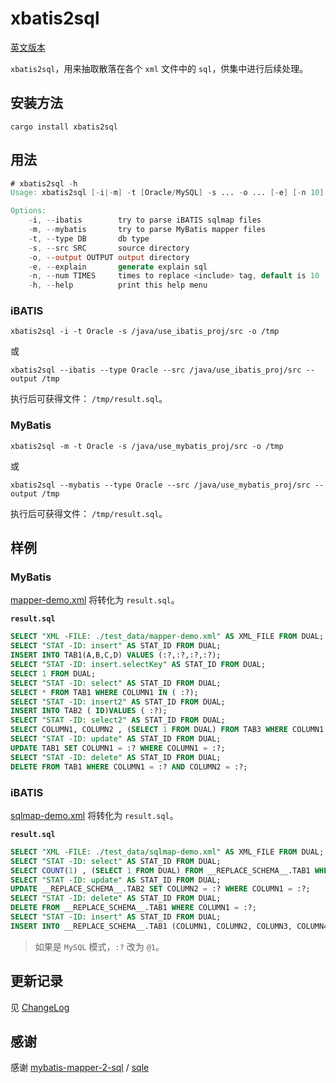 # xbatis2sql

[英文版本](README.md)

`xbatis2sql`，用来抽取散落在各个 `xml` 文件中的 `sql`，供集中进行后续处理。

## 安装方法

```shell
cargo install xbatis2sql
```

## 用法

```verilog
# xbatis2sql -h
Usage: xbatis2sql [-i|-m] -t [Oracle/MySQL] -s ... -o ... [-e] [-n 10]

Options:
    -i, --ibatis        try to parse iBATIS sqlmap files
    -m, --mybatis       try to parse MyBatis mapper files
    -t, --type DB       db type
    -s, --src SRC       source directory
    -o, --output OUTPUT output directory
    -e, --explain       generate explain sql
    -n, --num TIMES     times to replace <include> tag, default is 10
    -h, --help          print this help menu
```

### iBATIS

```shell
xbatis2sql -i -t Oracle -s /java/use_ibatis_proj/src -o /tmp
```

或

```shell
xbatis2sql --ibatis --type Oracle --src /java/use_ibatis_proj/src --output /tmp
```

执行后可获得文件： `/tmp/result.sql`。

### MyBatis

```shell
xbatis2sql -m -t Oracle -s /java/use_mybatis_proj/src -o /tmp
```

或

```shell
xbatis2sql --mybatis --type Oracle --src /java/use_mybatis_proj/src --output /tmp
```

执行后可获得文件： `/tmp/result.sql`。

## 样例

### MyBatis

[mapper-demo.xml](./test_data/mapper-demo.xml) 将转化为 `result.sql`。

**`result.sql`**

```sql
SELECT "XML -FILE: ./test_data/mapper-demo.xml" AS XML_FILE FROM DUAL;
SELECT "STAT -ID: insert" AS STAT_ID FROM DUAL;
INSERT INTO TAB1(A,B,C,D) VALUES (:?,:?,:?,:?);
SELECT "STAT -ID: insert.selectKey" AS STAT_ID FROM DUAL;
SELECT 1 FROM DUAL;
SELECT "STAT -ID: select" AS STAT_ID FROM DUAL;
SELECT * FROM TAB1 WHERE COLUMN1 IN ( :?);
SELECT "STAT -ID: insert2" AS STAT_ID FROM DUAL;
INSERT INTO TAB2 ( ID)VALUES ( :?);
SELECT "STAT -ID: select2" AS STAT_ID FROM DUAL;
SELECT COLUMN1, COLUMN2 , (SELECT 1 FROM DUAL) FROM TAB3 WHERE COLUMN1 = :? ORDER BY COLUMN2 DESC;
SELECT "STAT -ID: update" AS STAT_ID FROM DUAL;
UPDATE TAB1 SET COLUMN1 = :? WHERE COLUMN1 = :?;
SELECT "STAT -ID: delete" AS STAT_ID FROM DUAL;
DELETE FROM TAB1 WHERE COLUMN1 = :? AND COLUMN2 = :?;
```

### iBATIS

[sqlmap-demo.xml](./test_data/sqlmap-demo.xml) 将转化为 `result.sql`。

**`result.sql`**

```sql
SELECT "XML -FILE: ./test_data/sqlmap-demo.xml" AS XML_FILE FROM DUAL;
SELECT "STAT -ID: select" AS STAT_ID FROM DUAL;
SELECT COUNT(1) , (SELECT 1 FROM DUAL) FROM __REPLACE_SCHEMA__.TAB1 WHERE COLUMN1 = 'BALABALA' AND COLUMN2 = :?;
SELECT "STAT -ID: update" AS STAT_ID FROM DUAL;
UPDATE __REPLACE_SCHEMA__.TAB2 SET COLUMN2 = :? WHERE COLUMN1 = :?;
SELECT "STAT -ID: delete" AS STAT_ID FROM DUAL;
DELETE FROM __REPLACE_SCHEMA__.TAB1 WHERE COLUMN1 = :?;
SELECT "STAT -ID: insert" AS STAT_ID FROM DUAL;
INSERT INTO __REPLACE_SCHEMA__.TAB1 (COLUMN1, COLUMN2, COLUMN3, COLUMN4, COLUMN5) VALUES (:?, :?, :?, :?, :?);
```

> 如果是 `MySQL` 模式，`:?` 改为 `@1`。

## 更新记录

见 [ChangeLog](ChangeLog.md)

## 感谢

感谢 [mybatis-mapper-2-sql](https://github.com/actiontech/mybatis-mapper-2-sql) / [sqle](https://github.com/actiontech/sqle)
